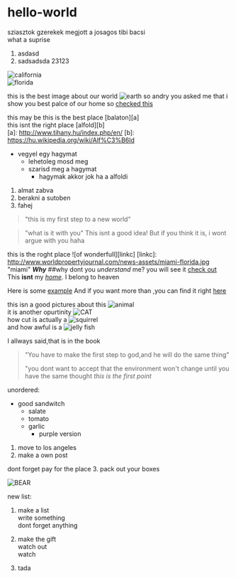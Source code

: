 # hello-world
sziasztok gzerekek megjott a josagos tibi bacsi  
what a suprise

1. asdasd
2. sadsadsda
  23123  

![california][linka]  
![florida][linkb] 

[linka]: https://upload.wikimedia.org/wikipedia/commons/5/51/Palm_Trees_in_San_Jose_California.jpg "california"
[linkb]: http://www.worldpropertyjournal.com/news-assets/miami-florida.jpg "florida" 

this is the best image about our world ![earth](http://flatplanet.sourceforge.net/maps/images/earth.jpg "earth")
so andry you asked me that i show you best palce of our home so [checked this](https://en.wikipedia.org/wiki/Hungary) 

this may be this is the best place [balaton][a]  
this isnt the right place [alfold][b]  
[a]: http://www.tihany.hu/index.php/en/
[b]: https://hu.wikipedia.org/wiki/Alf%C3%B6ld


* vegyel egy hagymat
  * lehetoleg mosd meg
  * szarisd meg a hagymat
     * hagymak akkor jok ha a alfoldi

1. almat 
  zabva
2. berakni a sutoben
3. fahej
  
>"this is my first step to a new world"

>"what is it with you"
This isnt a good idea!
But if you think it is, i wont argue with you
haha

this is the roght place ![of wonderfull][linkc]
[linkc]: http://www.worldpropertyjournal.com/news-assets/miami-florida.jpg "miami"
**_Why_**
##why dont you _understand_ me?
you will see it [check out](https://hu.wikipedia.org/wiki/Kezd%C5%91lap)
This **isnt** my [_home_](https://en.wikipedia.org/wiki/Sky_UK). I belong to heaven

Here is some [example][example1]
And if you want more than ,you can find it right [here][example2]

[example1]: http://www.nyelvora.com/magyar-nyelvtan/magyar-nyelvtan.html
[example2]: http://tudasbazis.sulinet.hu/hu/magyar-nyelv-es-irodalom/magyar-nyelv/magyar-nyelv

this isn a good pictures about this ![animal](https://lh5.ggpht.com/WLSUWqj9TsA2T5gcaWe4zpNJq1i81kRHIGDSm5aJ9wM1QijBqlnVSkV7V_f9Oy3S1Lg=h310)  
it is another opurtinity ![CAT](http://www.rd.com/wp-content/uploads/sites/2/2016/04/01-cat-wants-to-tell-you-laptop.jpg)   
how cut is actually a ![squirrel][fist image]  
and how awful is a ![jelly fish][second image]  

[fist image]: https://upload.wikimedia.org/wikipedia/commons/thumb/d/dd/MattiParkkonen_Orava.jpg/260px-MattiParkkonen_Orava.jpg "squirrel"
[second image]: https://upload.wikimedia.org/wikipedia/commons/thumb/3/39/Capo_Gallo_Rizosthoma_pulmo.JPG/250px-Capo_Gallo_Rizosthoma_pulmo.JPG "jelly fish"

I allways said,that is in the book
>"You have to make the first step to god,and he will do the same thing"
>
>"you dont want to accept that the environment won't change until you have the same thought _this is the first point_

unordered: 
* good sandwitch  
  * salate
  * tomato
  * garlic
     * purple version 
     
1. move to los angeles
2. make a own post

  dont forget pay for the place
3. pack out your boxes

![BEAR](http://static.boredpanda.com/blog/wp-content/uploads/2016/09/mother-bear-cubs-animal-parenting-21-57e3a2161d7f7__880.jpg "bear")

new list:

1. make a list  
   write something  
   dont forget anything

2. make the gift  
   watch out  
   watch
3. tada